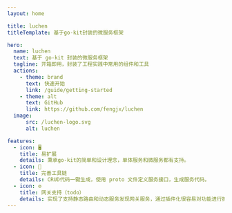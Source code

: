 ```yaml
---
layout: home

title: luchen
titleTemplate: 基于go-kit封装的微服务框架

hero:
  name: luchen
  text: 基于 go-kit 封装的微服务框架
  tagline: 开箱即用，封装了工程实践中常用的组件和工具 
  actions:
    - theme: brand
      text: 快速开始
      link: /guide/getting-started
    - theme: alt
      text: GitHub
      link: https://github.com/fengjx/luchen
  image:
      src: /luchen-logo.svg
      alt: luchen

features:
  - icon: 🖥
    title: 易扩展
    details: 秉承go-kit的简单和设计理念，单体服务和微服务都有支持。
  - icon: 🚀
    title: 完善工具链
    details: CRUD代码一键生成，使用 proto 文件定义服务接口，生成服务代码。
  - icon: ⚙
    title: 网关支持（todo）
    details: 实现了支持静态路由和动态服务发现网关服务，通过插件化很容易对功能进行扩展。
---
```

<style>
:root {
  --vp-home-hero-name-color: transparent;
  --vp-home-hero-name-background: -webkit-linear-gradient(120deg, #bd34fe 30%, #41d1ff);

  --vp-home-hero-image-background-image: linear-gradient(-45deg, #bd34fe 50%, #47caff 50%);
  --vp-home-hero-image-filter: blur(44px);
}

@media (min-width: 640px) {
  :root {
    --vp-home-hero-image-filter: blur(56px);
  }
}

@media (min-width: 960px) {
  :root {
    --vp-home-hero-image-filter: blur(68px);
  }
}
</style>
